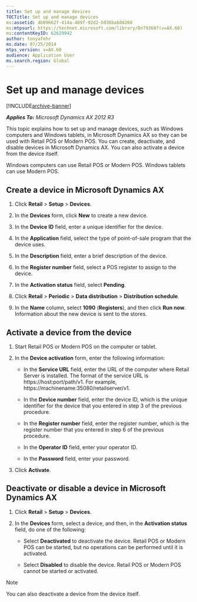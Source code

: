 ```yaml
---
title: Set up and manage devices
TOCTitle: Set up and manage devices
ms:assetid: 4b09662f-414a-489f-92d2-b936bab88260
ms:mtpsurl: https://technet.microsoft.com/library/Dn793607(v=AX.60)
ms:contentKeyID: 62629942
author: tonyafehr
ms.date: 07/25/2014
mtps_version: v=AX.60
audience: Application User
ms.search.region: Global
---
```


# Set up and manage devices 


[!INCLUDE[archive-banner](includes/archive-banner.md)]


_**Applies To:** Microsoft Dynamics AX 2012 R3_

This topic explains how to set up and manage devices, such as Windows computers and Windows tablets, in Microsoft Dynamics AX so they can be used with Retail POS or Modern POS. You can create, deactivate, and disable devices in Microsoft Dynamics AX. You can also activate a device from the device itself.

Windows computers can use Retail POS or Modern POS. Windows tablets can use Modern POS.

## Create a device in Microsoft Dynamics AX

1.  Click **Retail** \> **Setup** \> **Devices**.

2.  In the **Devices** form, click **New** to create a new device.

3.  In the **Device ID** field, enter a unique identifier for the device.

4.  In the **Application** field, select the type of point-of-sale program that the device uses.

5.  In the **Description** field, enter a brief description of the device.

6.  In the **Register number** field, select a POS register to assign to the device.

7.  In the **Activation status** field, select **Pending**.

8.  Click **Retail** \> **Periodic** \> **Data distribution** \> **Distribution schedule**.

9.  In the **Name** column, select **1090** (**Registers**), and then click **Run now**. Information about the new device is sent to the stores.

## Activate a device from the device

1.  Start Retail POS or Modern POS on the computer or tablet.

2.  In the **Device activation** form, enter the following information:
    
      - In the **Service URL** field, enter the URL of the computer where Retail Server is installed. The format of the service URL is https://host:port/path/v1. For example, https://machinename:35080/retailserver/v1.
    
      - In the **Device number** field, enter the device ID, which is the unique identifier for the device that you entered in step 3 of the previous procedure.
    
      - In the **Register number** field, enter the register number, which is the register number that you entered in step 6 of the previous procedure.
    
      - In the **Operator ID** field, enter your operator ID.
    
      - In the **Password** field, enter your password.

3.  Click **Activate**.

## Deactivate or disable a device in Microsoft Dynamics AX

1.  Click **Retail** \> **Setup** \> **Devices**.

2.  In the **Devices** form, select a device, and then, in the **Activation status** field, do one of the following:
    
      - Select **Deactivated** to deactivate the device. Retail POS or Modern POS can be started, but no operations can be performed until it is activated.
    
      - Select **Disabled** to disable the device. Retail POS or Modern POS cannot be started or activated.


> [!NOTE]
> <P>You can also deactivate a device from the device itself.</P>


  


